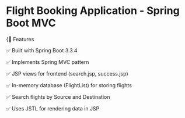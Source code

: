 # Flight Booking Application - Spring Boot MVC

{📌 Features

✅ Built with Spring Boot 3.3.4

✅ Implements Spring MVC pattern

✅ JSP views for frontend (search.jsp, success.jsp)

✅ In-memory database (FlightList) for storing flights

✅ Search flights by Source and Destination

✅ Uses JSTL for rendering data in JSP

